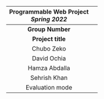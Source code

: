|**Programmable Web Project** <br/>   *Spring 2022*||
|:--------------------------------------: |:----| 
|**Group Number**|     |                        
|**Project title** |    |                       
|Chubo Zeko|         |                 
|David Ochia|         |                
|Hamza Abdalla|         |                   
|Sehrish Khan|         |                               
|Evaluation mode |      |                   